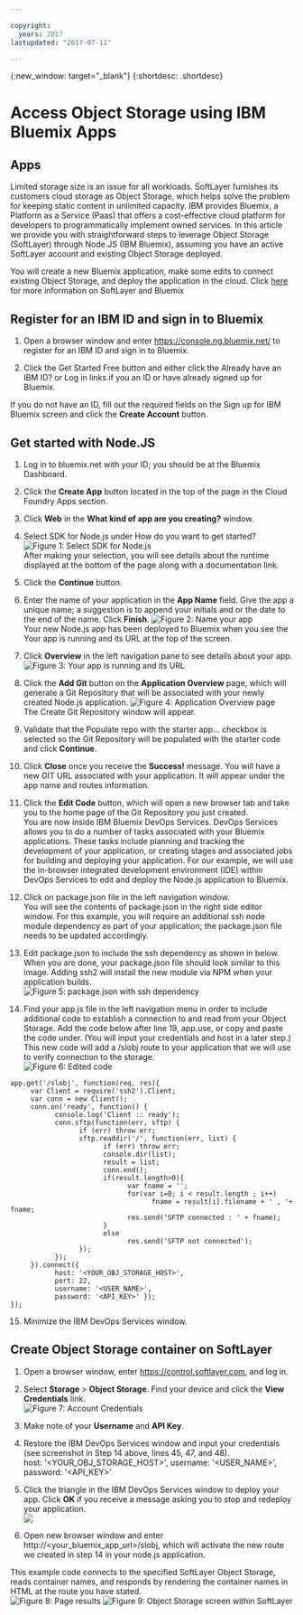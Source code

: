 ```yaml
---

copyright:
  years: 2017
lastupdated: "2017-07-11"

---
```

{:new_window: target="_blank"}
{:shortdesc: .shortdesc}

# Access Object Storage using IBM Bluemix Apps

## Apps

Limited storage size is an issue for all workloads. SoftLayer furnishes its customers cloud storage as Object Storage, which helps solve the problem for keeping static content in unlimited capacity. IBM provides Bluemix, a Platform as a Service (Paas) that offers a cost-effective cloud platform for developers to programmatically implement owned services. In this article we provide you with straightforward steps to leverage Object Storage (SoftLayer) through Node.JS (IBM Bluemix), assuming you have an active SoftLayer account and existing Object Storage deployed.

You will create a new Bluemix application, make some edits to connect existing Object Storage, and deploy the application in the cloud. Click [here](http://blog.softlayer.com/2015/softlayer-bluemix-and-openstack-powerful-combination) for more information on SoftLayer and Bluemix

## Register for an IBM ID and sign in to Bluemix

1.    Open a browser window and enter https://console.ng.bluemix.net/ to register for an IBM ID and sign in to Bluemix.

2.    Click the Get Started Free button and either click the Already have an IBM ID? or Log in links if you an ID or have already signed up for Bluemix.

If you do not have an ID, fill out the required fields on the Sign up for IBM Bluemix screen and click the **Create Account** button.


## Get started with Node.JS

 1.    Log in to bluemix.net with your ID; you should be at the Bluemix Dashboard.

 2.    Click the **Create App** button located in the top of the page in the Cloud Foundry Apps section.

 3.    Click **Web** in the **What kind of app are you creating?** window.

 4.    Select SDK for Node.js under How do you want to get started? <br/> 
 ![Figure 1: Select SDK for Node.js](/images/bluemix_fig1.png) <br/>
 After making your selection, you will see details about the runtime displayed at the bottom of the page along with a documentation link.

 5.    Click the **Continue** button.
 
 6.    Enter the name of your application in the **App Name** field. Give the app a unique name; a suggestion is to append your initials and or the date to the end of the name. Click **Finish**.
 ![Figure 2: Name your app](/images/bluemix_fig2.png)<br/>
 Your new Node.js app has been deployed to Bluemix when you see the Your app is running and its URL at the top of the screen.

 7.    Click **Overview** in the left navigation pane to see details about your app.
 ![Figure 3: Your app is running and its URL](/images/bluemix_fig3.png)

 8.    Click the **Add Git** button on the **Application Overview** page, which will generate a Git Repository that will be associated with your newly created Node.js application.
 ![Figure 4: Application Overview page](/images/bluemix_fig4.png) <br/>
 The Create Git Repository window will appear.

 9.    Validate that the Populate repo with the starter app… checkbox is selected so the Git Repository will be populated with the starter code and click **Continue**.
 
 10. Click **Close** once you receive the **Success!** message. You will have a new GIT URL associated with your application. It will appear under the app name and routes information.

 11. Click the **Edit Code** button, which will open a new browser tab and take you to the home page of the Git Repository you just created. <br/>  You are now inside IBM Bluemix DevOps Services. DevOps Services allows you to do a number of tasks associated with your Bluemix applications. These tasks include planning and tracking the development of your application, or creating stages and associated jobs for building and deploying your application. For our example, we will use the in-browser integrated development environment (IDE) within DevOps Services to edit and deploy the Node.js application to Bluemix.

 12. Click on package.json file in the left navigation window. <br/>  You will see the contents of package.json in the right side editor window. For this example, you will require an additional ssh node module dependency as part of your application; the package.json file needs to be updated accordingly. 
 
 13. Edit package.json to include the ssh dependency as shown in below. When you are done, your package.json file should look similar to this image. Adding ssh2 will install the new module via NPM when your application builds. <br/>
 ![Figure 5: package.json with ssh dependency](/images/bluemix_fig5.png) 

 14. Find your app.js file in the left navigation menu in order to include additional code to establish a connection to and read from your Object Storage. Add the code below after line 19, app.use, or copy and paste the code under. (You will input your credentials and host in a later step.) This new code will add a /slobj route to your application that  we will use to verify connection to the storage.  
 ![Figure 6: Edited code](/images/bluemix_fig6.png)
 
 ```
 app.get('/slobj', function(req, res){
      var Client = require('ssh2').Client;
      var conn = new Client();
      conn.on('ready', function() {
            console.log('Client :: ready');
            conn.sftp(function(err, sftp) {
                  if (err) throw err;
                  sftp.readdir('/', function(err, list) {
                        if (err) throw err;
                        console.dir(list);
                        result = list;
                        conn.end();
                        if(result.length>0){
                              var fname = '';
                              for(var i=0; i < result.length ; i++)
                                    fname = result[i].filename + ' , '+ fname;
                              res.send('SFTP connected : ' + fname);
                        }
                        else
                              res.send('SFTP not connected');
                  });
            });
      }).connect({
            host: '<YOUR_OBJ_STORAGE_HOST>',
            port: 22,  
            username: '<USER_NAME>',
            password: '<API_KEY>' });
 });
 ```
 
 15. Minimize the IBM DevOps Services window.

## Create Object Storage container on SoftLayer

 1.    Open a browser window, enter https://control.softlayer.com, and log in.

 2.    Select **Storage** > **Object Storage**. Find your device and click the **View Credentials** link. <br/>
 ![Figure 7: Account Credentials](/images/bluemix_fig7.png)
 
 3.    Make note of your **Username** and **API Key**.
 
 4.    Restore the IBM DevOps Services window and input your credentials (see screenshot in Step 14 above, lines 45, 47, and 48).  
        host: '<YOUR_OBJ_STORAGE_HOST>',
        username: '<USER_NAME>',
        password: '<API_KEY>'

 5.    Click the triangle in the IBM DevOps Services window to deploy your app. Click **OK** if you receive a message asking you to stop and redeploy your application. <br/>
 ![](/images/bluemix_fig8.2.png)

 6.    Open new browser window and enter http://<your_bluemix_app_url>/slobj, which will activate the new route we created in step 14 in your node.js application.

 This example code connects to the specified SoftLayer Object Storage, reads container names, and responds by rendering the container names in HTML at the route you have stated. <br/>
 ![Figure 8: Page results](/images/bluemix_fig8.png)
 ![Figure 9: Object Storage screen within SoftLayer](/images/bluemix_fig9.png)

 

